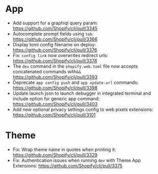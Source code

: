 # App
* Add support for a graphiql query param: https://github.com/Shopify/cli/pull/3345
* Autocomplete prompt fields using `tab`: https://github.com/Shopify/cli/pull/3366
* Display toml config filename on deploy: https://github.com/Shopify/cli/pull/3376
* Fix: `config link` now overwrites redirect urls: https://github.com/Shopify/cli/pull/3378
* The `dev` command in the `shopify.web.toml` file now accepts concatenated commands with`&&` https://github.com/Shopify/cli/pull/3393
* Deprecate `app config push` and `app update-url` commands: https://github.com/Shopify/cli/pull/3398
* Update launch.json to launch debugger in integrated terminal and include option for generic app command: https://github.com/Shopify/cli/pull/3403
* Add new optional privacy settings config to web pixels extensions: https://github.com/Shopify/cli/pull/3101

# Theme
* Fix: Wrap theme name in quotes when printing it: https://github.com/Shopify/cli/pull/3329
* Fix: Authentication issues when running `dev` with Theme App Extensions: https://github.com/Shopify/cli/pull/3375

